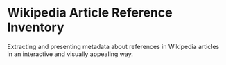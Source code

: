 # Wikipedia Article Reference Inventory

Extracting and presenting metadata about references in Wikipedia articles in an interactive and visually appealing way.
